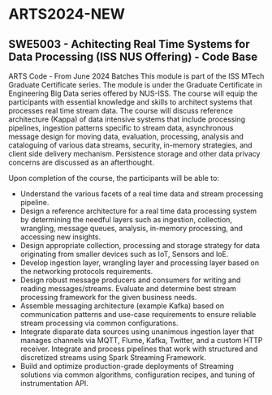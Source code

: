 # ARTS2024-NEW
## SWE5003 - Achitecting Real Time Systems for Data Processing (ISS NUS Offering) - Code Base

ARTS Code - From June 2024 Batches 
This module is part of the ISS MTech Graduate Certificate series. The module is under the Graduate Certificate in Engineering Big Data series offered by NUS-ISS.
The course will equip the participants with essential knowledge and skills to architect systems that processes real time stream data. The course will discuss reference architecture (Kappa) of data intensive systems that include processing pipelines, ingestion patterns specific to stream data, asynchronous message design for moving data, evaluation, processing, analysis and cataloguing of various data streams, security, in-memory strategies, and client side delivery mechanism. Persistence storage and other data privacy concerns are discussed as an afterthought. 

Upon completion of the course, the participants will be able to:
-	Understand the various facets of a real time data and stream processing pipeline. 
-	Design a reference architecture for a real time data processing system by determining the needful layers such as ingestion, collection, wrangling, message queues, analysis, in-memory processing, and accessing new insights. 
-	Design appropriate collection, processing and storage strategy for data originating from smaller devices such as IoT, Sensors and IoE.
-	Develop ingestion layer, wrangling layer and processing layer based on the networking protocols requirements. 
- Design robust message producers and consumers for writing and reading messages/streams.  Evaluate and determine best stream processing framework for the given business needs. 
- Assemble messaging architecture (example Kafka) based on communication patterns and use-case requirements to ensure reliable stream processing via common configurations. 
- Integrate disparate data sources using unanimous ingestion layer that manages channels via MQTT, Flume, Kafka, Twitter, and a custom HTTP receiver. Integrate and process pipelines that work with structured and discretized streams using Spark Streaming Framework. 
-	Build and optimize production-grade deployments of Streaming solutions via common algorithms, configuration recipes, and tuning of instrumentation API.
